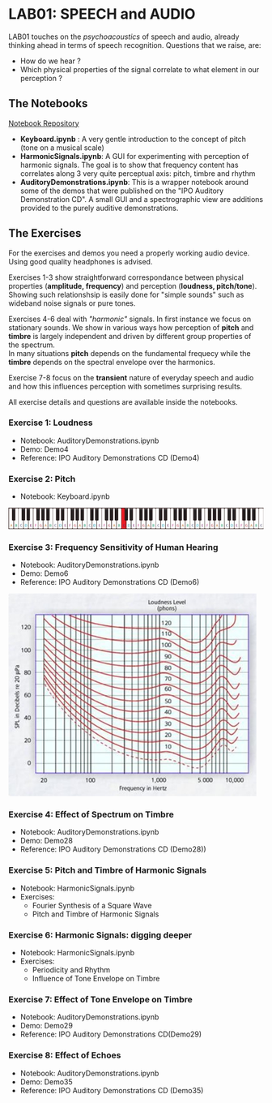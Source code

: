 # LAB01: SPEECH and AUDIO  
   
LAB01 touches on the *psychoacoustics* of speech and audio, already thinking ahead in terms of speech recognition.  Questions that we raise, are:   
- How do we hear ?  
- Which physical properties of the signal correlate to what element in our perception ?


## The Notebooks 
[Notebook Repository](https://github.com/compi1234/spchlab/tree/main/lab01_speech_audio/)

- **Keyboard.ipynb** :
A very gentle introduction to the concept of pitch (tone on a musical scale)
- **HarmonicSignals.ipynb**:
A GUI for experimenting with perception of harmonic signals.   The goal is to show that frequency content has correlates along 3 very quite perceptual axis: pitch, timbre and rhythm 
- **AuditoryDemonstrations.ipynb**:
This is a wrapper notebook around some of the demos that were published on the "IPO Auditory Demonstration CD".  A small GUI and a spectrographic view are additions provided to the purely auditive demonstrations.


## The Exercises
For the exercises and demos you need a properly working audio device.  Using good quality headphones is advised.

Exercises 1-3 show straightforward correspondance between physical properties (**amplitude, frequency**) and perception (**loudness, pitch/tone**).
Showing such relationshsip is easily done for "simple sounds" such as wideband noise signals or pure tones.

Exercises 4-6 deal with *"harmonic"* signals.  In first instance we focus on stationary sounds.
We show in various ways how perception of **pitch** and **timbre**
is largely independent and driven by different group properties of the spectrum.  
In many situations **pitch** depends on the fundamental frequecy while the **timbre** depends on the spectral envelope over the harmonics.

Exercise 7-8 focus on the **transient** nature of everyday speech and audio and how this influences perception with sometimes surprising results.

All exercise details and questions are available inside the notebooks.

### Exercise 1: Loudness

- Notebook: AuditoryDemonstrations.ipynb
- Demo: Demo4
- Reference: IPO Auditory Demonstrations CD (Demo4)


### Exercise 2: Pitch

- Notebook: Keyboard.ipynb

<img src="../figures/88_key_piano.jpg">


### Exercise 3: Frequency Sensitivity of Human Hearing

- Notebook: AuditoryDemonstrations.ipynb
- Demo: Demo6
- Reference: IPO Auditory Demonstrations CD (Demo6)

<img src="../figures/Fletcher_Munson.jpg" alt="Equal Loudness Curves" style="height: 400px">

### Exercise 4: Effect of Spectrum on Timbre

- Notebook: AuditoryDemonstrations.ipynb
- Demo: Demo28
- Reference: IPO Auditory Demonstrations CD (Demo28))

### Exercise 5: Pitch and Timbre of Harmonic Signals

- Notebook: HarmonicSignals.ipynb
- Exercises:
  + Fourier Synthesis of a Square Wave
  + Pitch and Timbre of Harmonic Signals

### Exercise 6: Harmonic Signals: digging deeper

- Notebook: HarmonicSignals.ipynb
- Exercises:
  + Periodicity and Rhythm
  + Influence of Tone Envelope on Timbre


### Exercise 7: Effect of Tone Envelope on Timbre

- Notebook: AuditoryDemonstrations.ipynb
- Demo: Demo29
- Reference: IPO Auditory Demonstrations CD(Demo29)

### Exercise 8: Effect of Echoes

- Notebook: AuditoryDemonstrations.ipynb
- Demo: Demo35
- Reference: IPO Auditory Demonstrations CD (Demo35)
